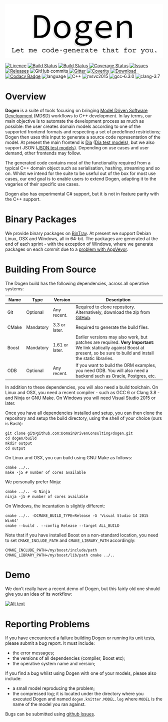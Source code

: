 ![Dogen Logo](https://raw.githubusercontent.com/DomainDrivenConsulting/dogen/master/doc/images/new_logo_with_message.png)

[![Licence](https://img.shields.io/badge/license-GPL_3-green.svg?dummy)](https://raw.githubusercontent.com/DomainDrivenConsulting/dogen/master/LICENCE)
[![Build Status](https://img.shields.io/travis/DomainDrivenConsulting/dogen.svg?label=linux/osx)](https://travis-ci.org/DomainDrivenConsulting/dogen)
[![Build Status](https://img.shields.io/appveyor/ci/mcraveiro/dogen.svg?label=windows)](https://ci.appveyor.com/project/mcraveiro/dogen)
[![Coverage Status](https://img.shields.io/coveralls/DomainDrivenConsulting/dogen.svg)](https://coveralls.io/r/DomainDrivenConsulting/dogen)
[![Issues](https://img.shields.io/github/issues/domaindrivenconsulting/dogen.svg)](https://github.com/DomainDrivenConsulting/dogen/issues)
[![Releases](https://img.shields.io/github/release/domaindrivenconsulting/dogen.svg)](https://github.com/DomainDrivenConsulting/dogen/releases)
![GitHub commits](https://img.shields.io/github/commits-since/domaindrivenconsulting/dogen/v1.0.05.svg)
[![Gitter](https://img.shields.io/gitter/room/nwjs/nw.js.svg)](https://gitter.im/domaindrivenconsulting/dogen?utm_source=badge&utm_medium=badge&utm_campaign=pr-badge&utm_content=badge)
[![Coverity](https://img.shields.io/coverity/scan/9268.svg)](https://scan.coverity.com/projects/domaindrivenconsulting-dogen)
[![Download](https://api.bintray.com/packages/domaindrivenconsulting/Dogen/Dogen/images/download.svg?version=1.0.05) ](https://bintray.com/domaindrivenconsulting/Dogen/Dogen/1.0.05/link)
[![Codacy Badge](https://api.codacy.com/project/badge/Grade/5d7fca8ac9a64ea8b8d35bc8b0d534b5)](https://www.codacy.com/app/marco-craveiro/dogen?utm_source=github.com&utm_medium=referral&utm_content=DomainDrivenConsulting/dogen&utm_campaign=badger)
![language](https://img.shields.io/badge/language-c++-blue.svg)
![C++](https://img.shields.io/badge/std-c++14-blue.svg)
![msvc2015](https://img.shields.io/badge/MSVC-2015-ff69b4.svg)
![gcc-6.3.0](https://img.shields.io/badge/GCC-6.3.0-ff69b4.svg)
![clang-3.7](https://img.shields.io/badge/CLANG-3.7-ff69b4.svg)

# Overview

**Dogen** is a suite of tools focusing on
bringing [Model Driven Software Development](https://en.wikipedia.org/wiki/Model-driven_software_development) (MDSD)
workflows to C++ development. In lay terms, our main objective is to
automate the development process as much as possible: the user creates
domain models according to one of the supported frontend formats and
respecting a set of predefined restrictions; Dogen then uses this
input to generate a source code representation of the model. At
present the main frontend
is [Dia](https://en.wikipedia.org/wiki/Dia_(software))
([Dia test models](https://github.com/DomainDrivenConsulting/dogen/tree/master/test_data/yarn.dia/input)),
but we also support JSON
([JSON test models](https://github.com/DomainDrivenConsulting/dogen/tree/master/test_data/yarn.json/input)). Depending
on use cases and user demand, other frontends may follow.

The generated code contains most of the functionality required from a
typical C++ domain object such as serialisation, hashing, streaming
and so on. Whilst we intend for the suite to be useful out of the box
for most use cases, our end goal is to enable users to extend Dogen,
adapting it to the vagaries of their specific use cases.

Dogen also has experimental C# support, but it is not in feature
parity with the C++ support.

# Binary Packages

We provide binary packages
on [BinTray](https://bintray.com/domaindrivenconsulting/Dogen). At
present we support Debian Linux, OSX and Windows, all in 64-bit. The
packages are generated at the end of each sprint - with the exception
of Windows, where we generate packages on each commit due to
a
[problem with AppVeyor](http://help.appveyor.com/discussions/problems/6209-build-is-not-triggered-for-tag).

# Building From Source

The Dogen build has the following dependencies, across all operative
systems:

| Name   | Type      | Version                | Description                             |
|--------|-----------|------------------------|-----------------------------------------|
| Git    | Optional  | Any recent.    | Required to clone repository. Alternatively, download the zip from [GitHub](https://github.com/DomainDrivenConsulting/dogen).               |
| CMake  | Mandatory | 3.3 or later.  | Required to generate the build files.   |
| Boost  | Mandatory | 1.61 or later. | Earlier versions may also work, but patches are required. **Very Important**: We link statically against Boost at present, so be sure to build and install the static libraries.|
| ODB    | Optional  | Any recent.    | If you want to build the ORM examples, you need ODB. You will also need a backend such as Oracle, Postgres, etc.|

In addition to these dependencies, you will also need a build
toolchain. On Linux and OSX, you need a recent compiler - such as GCC
6 or Clang 3.8 - and Ninja or GNU Make. On Windows you will need
Visual Studio 2015 or later.

Once you have all dependencies installed and setup, you can then clone
the repository and setup the build directory, using the shell of your
choice (ours is Bash):

```
git clone git@github.com:DomainDrivenConsulting/dogen.git
cd dogen/build
mkdir output
cd output
```

On Linux and OSX, you can build using GNU Make as follows:

```
cmake ../..
make -j5 # number of cores available
```

We personally prefer Ninja:

```
cmake ../.. -G Ninja
ninja -j5 # number of cores available
```

On Windows, the incantation is slightly different:

```
cmake ../.. -DCMAKE_BUILD_TYPE=Release -G 'Visual Studio 14 2015 Win64'
cmake --build . --config Release --target ALL_BUILD
```

Note that if you have installed Boost on a non-standard location, you
need to set ```CMAKE_INCLUDE_PATH``` and ```CMAKE_LIBRARY_PATH```
accordingly:

```
CMAKE_INCLUDE_PATH=/my/boost/include/path CMAKE_LIBRARY_PATH=/my/boost/lib/path cmake ../..
```

# Demo

We don't really have a recent demo of Dogen, but this fairly old one
should give you an idea of its workflow:

[![Alt text](https://img.youtube.com/vi/Z7k8qbImXkU/0.jpg)](https://youtu.be/Z7k8qbImXkU)

# Reporting Problems

If you have encountered a failure building Dogen or running its unit
tests, please submit a bug report. It must include:

- the error messages;
- the versions of all dependencies (compiler, Boost etc);
- the operative system name and version;

If you find a bug whilst using Dogen with one of your models, please
also include:

- a small model reproducing the problem;
- the compressed log; it is located under the directory where you
  executed Dogen and named ```dogen.knitter.MODEL.log``` where
  ```MODEL``` is the name of the model you ran against.

Bugs can be submitted
using [github Issues](https://github.com/kitanda/dogen/issues).
